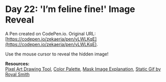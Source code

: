 # Day 22:  'I’m feline fine!' Image Reveal

A Pen created on CodePen.io. Original URL: [https://codepen.io/zekaeria/pen/yLWLKqE](https://codepen.io/zekaeria/pen/yLWLKqE).

Use the mouse cursor to reveal the hidden image!

**Resources:** \
[Pixel Art Drawing Tool](https://www.pixilart.com/draw), [Color Palette](https://colorhunt.co/palette/ffe6e6ffabe1a685e26155a6), [Mask Image Explanation](https://stackoverflow.com/questions/70670068/mouse-movement-image-layer-effect), [Static Gif by Royal Smith](https://media0.giphy.com/media/v1.Y2lkPTc5MGI3NjExMmltYWdmbDJ3dHl0aHloaDcxNzJtcHVoZHUyZ3Q1cWtweXJreDlpNiZlcD12MV9pbnRlcm5hbF9naWZfYnlfaWQmY3Q9Zw/3o6vXRxrhj7Ov94Gbu/giphy.gif)
